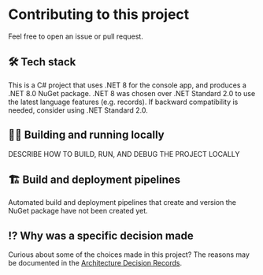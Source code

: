 # Contributing to this project

Feel free to open an issue or pull request.

## 🛠 Tech stack

This is a C# project that uses .NET 8 for the console app, and produces a .NET 8.0 NuGet package.
.NET 8 was chosen over .NET Standard 2.0 to use the latest language features (e.g. records).
If backward compatibility is needed, consider using .NET Standard 2.0.

## 🏃‍♂️ Building and running locally

DESCRIBE HOW TO BUILD, RUN, AND DEBUG THE PROJECT LOCALLY

## 🏗 Build and deployment pipelines

Automated build and deployment pipelines that create and version the NuGet package have not been created yet.

## ⁉ Why was a specific decision made

Curious about some of the choices made in this project?
The reasons may be documented in the [Architecture Decision Records](/docs/ArchitectureDecisionRecords/).
